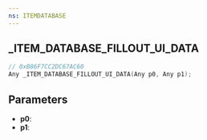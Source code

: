 ```yaml
---
ns: ITEMDATABASE
---
```

## _ITEM_DATABASE_FILLOUT_UI_DATA

```c
// 0xB86F7CC2DC67AC60
Any _ITEM_DATABASE_FILLOUT_UI_DATA(Any p0, Any p1);
```

## Parameters
* **p0**:
* **p1**:
